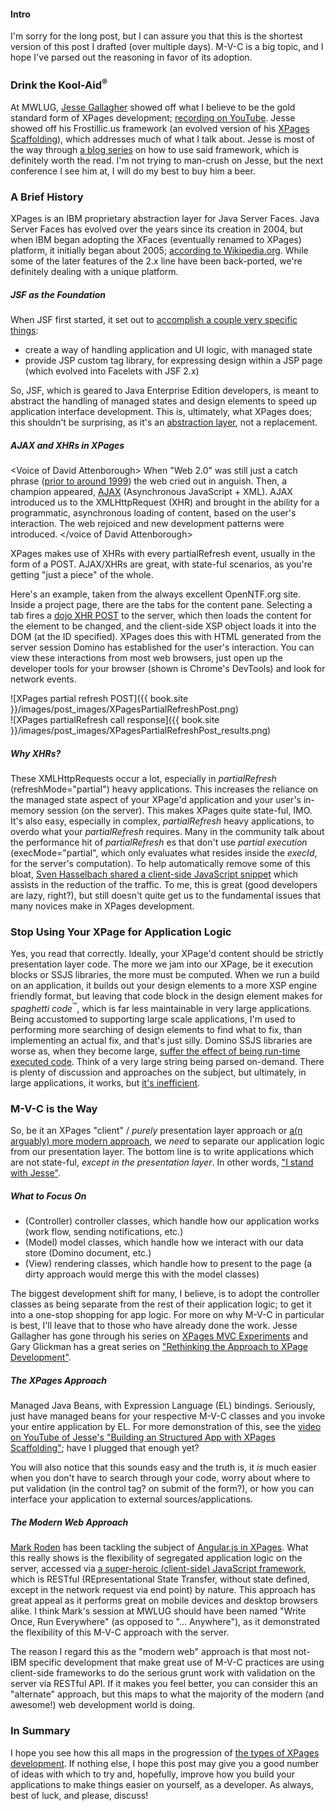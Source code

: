 #### Intro
I'm sorry for the long post, but I can assure you that this is the shortest version of this post I drafted (over multiple days). M-V-C is a big topic, and I hope I've parsed out the reasoning in favor of its adoption.

### Drink the Kool-Aid<sup>&reg;</sup>
At MWLUG, [Jesse Gallagher](https://twitter.com/Gidgerby) showed off what I believe to be the gold standard form of XPages development; [recording on YouTube](https://www.youtube.com/watch?v=KJvydKVsqXk). Jesse showed off his Frostillic.us framework (an evolved version of his [XPages Scaffolding](https://github.com/jesse-gallagher/XPages-Scaffolding)), which addresses much of what I talk about. Jesse is most of the way through [a blog series](https://frostillic.us/f.nsf/posts/building-an-app-with-the-frostillic.us-framework--part-1) on how to use said framework, which is definitely worth the read. I'm not trying to man-crush on Jesse, but the next conference I see him at, I will do my best to buy him a beer.

### A Brief History
XPages is an IBM proprietary abstraction layer for Java Server Faces. Java Server Faces has evolved over the years since its creation in 2004, but when IBM began adopting the XFaces (eventually renamed to XPages) platform, it initially began about 2005; [according to Wikipedia.org](http://en.wikipedia.org/wiki/XPages#History). While some of the later features of the 2.x line have been back-ported, we're definitely dealing with a unique platform.

##### JSF as the Foundation
When JSF first started, it set out to [accomplish a couple very specific things](http://www.oracle.com/technetwork/java/javaee/overview-140548.html):

* create a way of handling application and UI logic, with managed state
* provide JSP custom tag library, for expressing design within a JSP page (which evolved into Facelets with JSF 2.x)

So, JSF, which is geared to Java Enterprise Edition developers, is meant to abstract the handling of managed states and design elements to speed up application interface development. This is, ultimately, what XPages does; this shouldn't be surprising, as it's an [abstraction layer](http://en.wikipedia.org/wiki/Abstraction_(computer_science)), not a replacement.

##### AJAX and XHRs in XPages
&lt;Voice of David Attenborough&gt;
When "Web 2.0" was still just a catch phrase ([prior to around 1999](http://en.wikipedia.org/wiki/Web_2.0)) the web cried out in anguish. Then, a champion appeared, [AJAX](http://en.wikipedia.org/wiki/Ajax_(programming)) (Asynchronous JavaScript + XML). AJAX introduced us to the XMLHttpRequest (XHR) and brought in the ability for a programmatic, asynchronous loading of content, based on the user's interaction. The web rejoiced and new development patterns were introduced.
&lt;/voice of David Attenborough&gt;

XPages makes use of XHRs with every partialRefresh event, usually in the form of a POST. AJAX/XHRs are great, with state-ful scenarios, as you're getting "just a piece" of the whole.

Here's an example, taken from the always excellent OpenNTF.org site. Inside a project page, there are the tabs for the content pane. Selecting a tab fires a [dojo XHR POST](http://dojotoolkit.org/reference-guide/1.6/dojo/xhrPost.html) to the server, which then loads the content for the element to be changed, and the client-side XSP object loads it into the DOM (at the ID specified). XPages does this with HTML generated from the server session Domino has established for the user's interaction. You can view these interactions from most web browsers, just open up the developer tools for your browser (shown is Chrome's DevTools) and look for network events.

![XPages partial refresh POST]({{ book.site }}/images/post_images/XPagesPartialRefreshPost.png)
<br />
![XPages partialRefresh call response]({{ book.site }}/images/post_images/XPagesPartialRefreshPost_results.png)

##### Why XHRs?
These XMLHttpRequests occur a lot, especially in _partialRefresh_ (refreshMode="partial") heavy applications. This increases the reliance on the managed state aspect of your XPage'd application and your user's in-memory session (on the server). This makes XPages quite state-ful, IMO. It's also easy, especially in complex, _partialRefresh_ heavy applications, to overdo what your _partialRefresh_ requires. Many in the community talk about the performance hit of _partialRefresh_ es that don't use _partial execution_ (execMode="partial", which only evaluates what resides inside the _execId_, for the server's computation). To help automatically remove some of this bloat, <a href="http://hasselba.ch/blog/?p=1383">Sven Hasselbach shared a client-side JavaScript snippet</a> which assists in the reduction of the traffic. To me, this is great (good developers are lazy, right?), but still doesn't quite get us to the fundamental issues that many novices make in XPages development.

### Stop Using Your XPage for Application Logic
Yes, you read that correctly. Ideally, your XPage'd content should be strictly presentation layer code. The more we jam into our XPage, be it execution blocks or SSJS libraries, the more must be computed. When we run a build on an application, it builds out your design elements to a more XSP engine friendly format, but leaving that code block in the design element makes for _spaghetti code_<sup>&#8482;</sup>, which is far less maintainable in very large applications. Being accustomed to supporting large scale applications, I'm used to performing more searching of design elements to find what to fix, than implementing an actual fix, and that's just silly. Domino SSJS libraries are worse as, when they become large, <a href="http://www.linkedin.com/groups/What-are-top-XPages-performance-3707727.S.230901244#commentID_130809429">suffer the effect of being run-time executed code</a>. Think of a very large string being parsed on-demand. There is plenty of discussion and approaches on the subject, but ultimately, in large applications, it works, but <a href="http://www.linkedin.com/groups/What-are-top-XPages-performance-3707727.S.230901244#commentID_130816718">it's inefficient</a>.

### M-V-C is the Way
So, be it an XPages "client" / _purely_ presentation layer approach or <a href="http://xomino.com/2014/09/02/mwlug-2014-slide-deck-write-once-run-anywhere-angular-js-in-xpages/">a(n arguably) more modern approach</a>, we _need_ to separate our application logic from our presentation layer. The bottom line is to write applications which are not state-ful, _except in the presentation layer_. In other words, <a href="http://www.linkedin.com/groups/What-are-top-XPages-performance-3707727.S.230901244#commentID_130816718">"I stand with Jesse"</a>.

##### What to Focus On
* (Controller) controller classes, which handle how our application works (work flow, sending notifications, etc.) 
* (Model) model classes, which handle how we interact with our data store (Domino document, etc.)
* (View) rendering classes, which handle how to present to the page (a dirty approach would merge this with the model classes)

The biggest development shift for many, I believe, is to adopt the controller classes as being separate from the rest of their application logic; to get it into a one-stop shopping for app logic. For more on why M-V-C in particular is best, I'll leave that to those who have already done the work. Jesse Gallagher has gone through his series on <a href="http://frostillic.us/f.nsf/posts/xpages-mvc--experiment-ii--part-1">XPages MVC Experiments</a> and Gary Glickman has a great series on <a href="http://www.pipalia.co.uk/notes-development/rethinking-xpages-part-one/">"Rethinking the Approach to XPage Development"</a>.

##### The XPages Approach
Managed Java Beans, with Expression Language (EL) bindings. Seriously, just have managed beans for your respective M-V-C classes and you invoke your entire application by EL. For more demonstration of this, see the <a href="http://www.youtube.com/watch?v=KJvydKVsqXk">video on YouTube of Jesse's "Building an Structured App with XPages Scaffolding"</a>; have I plugged that enough yet?

You will also notice that this sounds easy and the truth is, it _is_ much easier when you don't have to search through your code, worry about where to put validation (in the control tag? on submit of the form?), or how you can interface your application to external sources/applications.

##### The Modern Web Approach
<a href="http://twitter.com/markyroden">Mark Roden</a> has been tackling the subject of <a href="http://xomino.com/category/angular-in-xpages/">Angular.js in XPages</a>. What this really shows is the flexibility of segregated application logic on the server, accessed via  <a href="http://angularjs.org">a super-heroic (client-side) JavaScript framework</a>, which is RESTful (REpresentational State Transfer, without state defined, except in the network request via end point) by nature. This approach has great appeal as it performs great on mobile devices and desktop browsers alike. I think Mark's session at MWLUG should have been named "Write Once, Run Everywhere" (as opposed to "... Anywhere"), as it demonstrated the flexibility of this M-V-C approach with the server.

The reason I regard this as the "modern web" approach is that most not-IBM specific development that make great use of M-V-C practices are using client-side frameworks to do the serious grunt work with validation on the server via RESTful API. If it makes you feel better, you can consider this an "alternate" approach, but this maps to what the majority of the modern (and awesome!) web development world is doing.

### In Summary
I hope you see how this all maps in the progression of <a href="http://heidloff.net/home.nsf/dx/08172011032738AMNHEART.htm">the types of XPages development</a>. If nothing else, I hope this post may give you a good number of ideas with which to try and, hopefully, improve how you build your applications to make things easier on yourself, as a developer. As always, best of luck, and please, discuss!